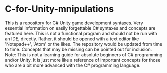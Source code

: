# C-for-Unity-mnipulations
This is a repository for C# Unity game development syntaxes. Very essential information on easily forgettable C# syntaxes and concepts are featured here. This is not a functional program and should not be run with an IDE, directly. Rather, it should be opened with a text editor like 'Notepad++', 'Atom' or the likes. The repository would be updated from time to time. Concepts that may be missing can be pointed out for inclusion.  Note: This is not a learning guide for absolute beginners of C# programming and/or Unity. It is just more like a reference of important concepts for those who are a bit more advanced with the C# programming language.
